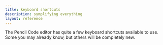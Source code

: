 ```yaml
---
title: keyboard shortcuts
description: symplifying everything
layout: reference
---
```


The Pencil Code editor has quite a few keyboard shortcuts available to use. Some you may already know, but others will be completely new. 
